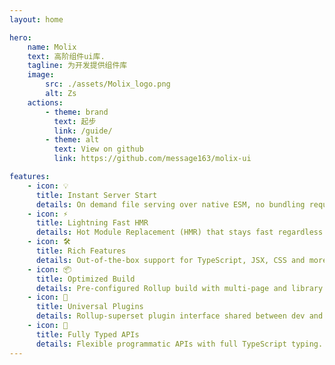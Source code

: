 ```yaml
---
layout: home

hero:
    name: Molix
    text: 高阶组件ui库.
    tagline: 为开发提供组件库
    image:
        src: ./assets/Molix_logo.png
        alt: Zs
    actions:
        - theme: brand
          text: 起步
          link: /guide/
        - theme: alt
          text: View on github
          link: https://github.com/message163/molix-ui

features:
    - icon: 💡
      title: Instant Server Start
      details: On demand file serving over native ESM, no bundling required!
    - icon: ⚡️
      title: Lightning Fast HMR
      details: Hot Module Replacement (HMR) that stays fast regardless of app size.
    - icon: 🛠️
      title: Rich Features
      details: Out-of-the-box support for TypeScript, JSX, CSS and more.
    - icon: 📦
      title: Optimized Build
      details: Pre-configured Rollup build with multi-page and library mode support.
    - icon: 🔩
      title: Universal Plugins
      details: Rollup-superset plugin interface shared between dev and build.
    - icon: 🔑
      title: Fully Typed APIs
      details: Flexible programmatic APIs with full TypeScript typing.
---
```

